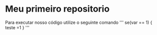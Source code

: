 # Meu primeiro repositorio 

Para executar nosso código utilize o seguinte comando 
'''
se(var == 1) {
  teste =1
  }
'''
